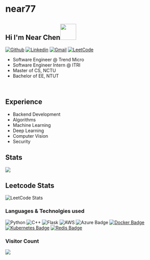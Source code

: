 # near77
<h2 align="left"> Hi I'm Near Chen<img src="https://media.giphy.com/media/hvRJCLFzcasrR4ia7z/giphy.gif" height="50"> </h2>



[![Github](https://img.shields.io/badge/-Github-000?&logo=Github&logoColor=white)](https://github.com/near77)
[![Linkedin](https://img.shields.io/badge/-LinkedIn-blue?&logo=Linkedin&logoColor=white)](https://www.linkedin.com/in/yung-shiu-chen-9b9108178/)
[![Gmail](https://img.shields.io/badge/-Gmail-c14438?&logo=Gmail&logoColor=white)](mailto:near6334@gmail.com)
[![LeetCode](https://img.shields.io/badge/-Leetcode-orange?&logo=Leetcode&logoColor=white)](https://leetcode.com/near6334/)

- Software Engineer @ Trend Micro
- Software Engineer Intern @ ITRI
- Master of CS, NCTU
- Bachelor of EE, NTUT

<br/>

## Experience
 - Backend Development
 - Algorithms
 - Machine Learning
 - Deep Learning
 - Computer Vision
 - Security
   
## Stats
<!-- <img src="https://github-readme-stats.vercel.app/api?username=midnightbot&show_icons=true&theme=blue-green" alt="midnightbot" /> -->
<img align="center" src="https://github-readme-streak-stats.herokuapp.com/?user=near77&theme=dark" />

## Leetcode Stats
![LeetCode Stats](https://leetcard.jacoblin.cool/near6334?theme=dark&font=Baloo%20Paaji%202&ext=contest)

### Languages & Technolgies used
![Python](https://img.shields.io/badge/python-3670A0?style=for-the-badge&logo=python&logoColor=white)
![C++](https://img.shields.io/badge/c++-%2300599C.svg?style=for-the-badge&logo=c%2B%2B&logoColor=white)
![Flask](https://img.shields.io/badge/flask-%23000.svg?style=for-the-badge&logo=flask&logoColor=white)
![AWS](https://img.shields.io/badge/AWS-%23FF9900.svg?style=for-the-badge&logo=amazon-aws&logoColor=white)
![Azure Badge](https://img.shields.io/badge/Azure-0078D4?style=for-the-badge&logo=microsoft-azure&logoColor=white)
[![Docker Badge](https://img.shields.io/badge/Docker-0078D6?style=for-the-badge&logo=docker&logoColor=white)](URL)
[![Kubernetes Badge](https://img.shields.io/badge/Kubernetes-0078D6?style=for-the-badge&logo=kubernetes&logoColor=white)](URL)
[![Redis Badge](https://img.shields.io/badge/Redis-DC382D?style=for-the-badge&logo=redis&logoColor=white)](URL)


### Visitor Count
![](https://komarev.com/ghpvc/?username=near77)
